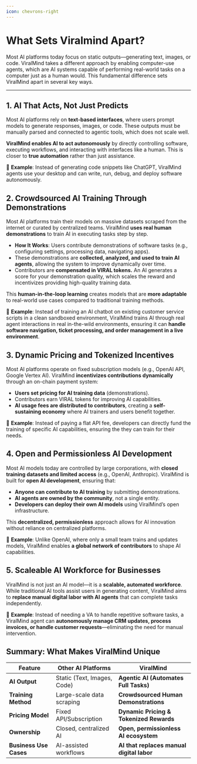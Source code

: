 ```yaml
---
icon: chevrons-right
---
```


# What Sets Viralmind Apart?

Most AI platforms today focus on static outputs—generating text, images, or code. ViralMind takes a different approach by enabling computer-use agents, which are AI systems capable of performing real-world tasks on a computer just as a human would. This fundamental difference sets ViralMind apart in several key ways.

***

## 1. AI That Acts, Not Just Predicts

Most AI platforms rely on **text-based interfaces**, where users prompt models to generate responses, images, or code. These outputs must be manually parsed and connected to agentic tools, which does not scale well.

**ViralMind enables AI to act autonomously** by directly controlling software, executing workflows, and interacting with interfaces like a human. This is closer to **true automation** rather than just assistance.

🔹 **Example**: Instead of generating code snippets like ChatGPT, ViralMind agents use your desktop and can write, run, debug, and deploy software autonomously.

## 2. Crowdsourced AI Training Through Demonstrations

Most AI platforms train their models on massive datasets scraped from the internet or curated by centralized teams. ViralMind **uses real human demonstrations** to train AI in executing tasks step by step.

* **How It Works**: Users contribute demonstrations of software tasks (e.g., configuring settings, processing data, navigating apps).
* These demonstrations are **collected, analyzed, and used to train AI agents**, allowing the system to improve dynamically over time.
* Contributors are **compensated in VIRAL tokens.** An AI generates a score for your demonstration quality, which scales the reward and incentivizes providing high-quality training data.

This **human-in-the-loop learning** creates models that are **more adaptable** to real-world use cases compared to traditional training methods.

🔹 **Example**: Instead of training an AI chatbot on existing customer service scripts in a clean sandboxed environment, ViralMind trains AI through real agent interactions in real in-the-wild environments, ensuring it can **handle software navigation, ticket processing, and order management in a live environment**.

## 3. Dynamic Pricing and Tokenized Incentives

Most AI platforms operate on fixed subscription models (e.g., OpenAI API, Google Vertex AI). ViralMind **incentivizes contributions dynamically** through an on-chain payment system:

* **Users set pricing for AI training data** (demonstrations).
* Contributors earn VIRAL tokens for improving AI capabilities.
* **AI usage fees are distributed to contributors**, creating a **self-sustaining economy** where AI trainers and users benefit together.

🔹 **Example**: Instead of paying a flat API fee, developers can directly fund the training of specific AI capabilities, ensuring the they can train for their needs.

## 4. Open and Permissionless AI Development

Most AI models today are controlled by large corporations, with **closed training datasets and limited access** (e.g., OpenAI, Anthropic). ViralMind is built for **open AI development**, ensuring that:

* **Anyone can contribute to AI training** by submitting demonstrations.
* **AI agents are owned by the community**, not a single entity.
* **Developers can deploy their own AI models** using ViralMind’s open infrastructure.

This **decentralized, permissionless** approach allows for AI innovation without reliance on centralized platforms.

🔹 **Example**: Unlike OpenAI, where only a small team trains and updates models, ViralMind enables **a global network of contributors** to shape AI capabilities.

## 5. Scaleable AI Workforce for Businesses

ViralMind is not just an AI model—it is a **scalable, automated workforce**. While traditional AI tools assist users in generating content, ViralMind aims to **replace manual digital labor with AI agents** that can complete tasks independently.

🔹 **Example**: Instead of needing a VA to handle repetitive software tasks, a ViralMind agent can **autonomously manage CRM updates, process invoices, or handle customer requests**—eliminating the need for manual intervention.

## **Summary: What Makes ViralMind Unique**

| Feature                | Other AI Platforms          | ViralMind                                 |
| ---------------------- | --------------------------- | ----------------------------------------- |
| **AI Output**          | Static (Text, Images, Code) | **Agentic AI (Automates Full Tasks)**     |
| **Training Method**    | Large-scale data scraping   | **Crowdsourced Human Demonstrations**     |
| **Pricing Model**      | Fixed API/Subscription      | **Dynamic Pricing & Tokenized Rewards**   |
| **Ownership**          | Closed, centralized AI      | **Open, permissionless AI ecosystem**     |
| **Business Use Cases** | AI-assisted workflows       | **AI that replaces manual digital labor** |
